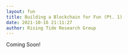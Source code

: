 ```yaml
---
layout: fun
title: Building a Blockchain for Fun (Pt. 1)
date: 2021-10-16 21:11:27
author: Rising Tide Research Group
---
```


Coming Soon!

[jekyll-docs]: http://jekyllrb.com/docs/home
[jekyll-gh]:   https://github.com/jekyll/jekyll
[jekyll-talk]: https://talk.jekyllrb.com/
